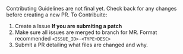 Contributing Guidelines are not final yet. Check back for any changes before creating a new PR.
To Contribuite:
 1. Create a Issue
 __If you are submiting a patch__
 2. Make sure all issues are merged to branch for MR. Format recommended `<ISSUE_ID>-<TYPE+DESC>`
 3. Submit a PR detailing what files are changed and why.
